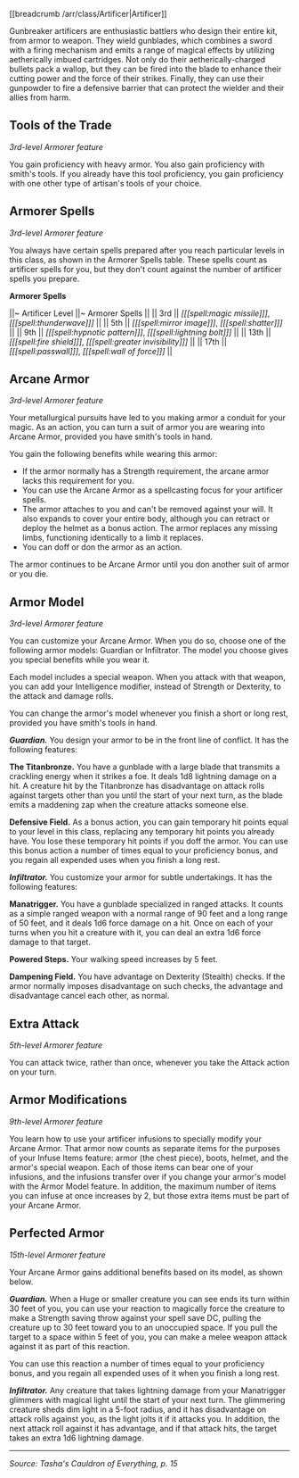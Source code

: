 [[breadcrumb /arr/class/Artificer|Artificer]]

Gunbreaker artificers are enthusiastic battlers who design their entire kit, from armor to weapon. They wield gunblades, which combines a sword with a firing mechanism and emits a range of magical effects by utilizing aetherically imbued cartridges. Not only do their aetherically-charged bullets pack a wallop, but they can be fired into the blade to enhance their cutting power and the force of their strikes. Finally, they can use their gunpowder to fire a defensive barrier that can protect the wielder and their allies from harm.

## Tools of the Trade

_3rd-level Armorer feature_

You gain proficiency with heavy armor. You also gain proficiency with smith's tools. If you already have this tool proficiency, you gain proficiency with one other type of artisan's tools of your choice.

## Armorer Spells

_3rd-level Armorer feature_

You always have certain spells prepared after you reach particular levels in this class, as shown in the Armorer Spells table. These spells count as artificer spells for you, but they don't count against the number of artificer spells you prepare.

**Armorer Spells**

||~ Artificer Level ||~ Armorer Spells ||
|| 3rd || _[[[spell:magic missile]]]_, _[[[spell:thunderwave]]]_ ||
|| 5th || _[[[spell:mirror image]]]_, _[[[spell:shatter]]]_ ||
|| 9th || _[[[spell:hypnotic pattern]]]_, _[[[spell:lightning bolt]]]_ ||
|| 13th || _[[[spell:fire shield]]]_, _[[[spell:greater invisibility]]]_ ||
|| 17th || _[[[spell:passwall]]]_, _[[[spell:wall of force]]]_ ||

## Arcane Armor

_3rd-level Armorer feature_

Your metallurgical pursuits have led to you making armor a conduit for your magic. As an action, you can turn a suit of armor you are wearing into Arcane Armor, provided you have smith's tools in hand.

You gain the following benefits while wearing this armor:

* If the armor normally has a Strength requirement, the arcane armor lacks this requirement for you.
* You can use the Arcane Armor as a spellcasting focus for your artificer spells.
* The armor attaches to you and can't be removed against your will. It also expands to cover your entire body, although you can retract or deploy the helmet as a bonus action. The armor replaces any missing limbs, functioning identically to a limb it replaces.
* You can doff or don the armor as an action.

The armor continues to be Arcane Armor until you don another suit of armor or you die.

## Armor Model

_3rd-level Armorer feature_

You can customize your Arcane Armor. When you do so, choose one of the following armor models: Guardian or Infiltrator. The model you choose gives you special benefits while you wear it.

Each model includes a special weapon. When you attack with that weapon, you can add your Intelligence modifier, instead of Strength or Dexterity, to the attack and damage rolls.

You can change the armor's model whenever you finish a short or long rest, provided you have smith's tools in hand.

***Guardian.*** You design your armor to be in the front line of conflict. It has the following features:

**The Titanbronze.** You have a gunblade with a large blade that transmits a crackling energy when it strikes a foe. It deals 1d8 lightning damage on a hit. A creature hit by the Titanbronze has disadvantage on attack rolls against targets other than you until the start of your next turn, as the blade emits a maddening zap when the creature attacks someone else.

**Defensive Field.** As a bonus action, you can gain temporary hit points equal to your level in this class, replacing any temporary hit points you already have. You lose these temporary hit points if you doff the armor. You can use this bonus action a number of times equal to your proficiency bonus, and you regain all expended uses when you finish a long rest.

***Infiltrator.*** You customize your armor for subtle undertakings. It has the following features:

**Manatrigger.** You have a gunblade specialized in ranged attacks. It counts as a simple ranged weapon with a normal range of 90 feet and a long range of 50 feet, and it deals 1d6 force damage on a hit. Once on each of your turns when you hit a creature with it, you can deal an extra 1d6 force damage to that target.

**Powered Steps.** Your walking speed increases by 5 feet.

**Dampening Field.** You have advantage on Dexterity (Stealth) checks. If the armor normally imposes disadvantage on such checks, the advantage and disadvantage cancel each other, as normal.

## Extra Attack

_5th-level Armorer feature_

You can attack twice, rather than once, whenever you take the Attack action on your turn.

## Armor Modifications

_9th-level Armorer feature_

You learn how to use your artificer infusions to specially modify your Arcane Armor. That armor now counts as separate items for the purposes of your Infuse Items feature: armor (the chest piece), boots, helmet, and the armor's special weapon. Each of those items can bear one of your infusions, and the infusions transfer over if you change your armor's model with the Armor Model feature. In addition, the maximum number of items you can infuse at once increases by 2, but those extra items must be part of your Arcane Armor.

## Perfected Armor

_15th-level Armorer feature_

Your Arcane Armor gains additional benefits based on its model, as shown below.

***Guardian.*** When a Huge or smaller creature you can see ends its turn within 30 feet of you, you can use your reaction to magically force the creature to make a Strength saving throw against your spell save DC, pulling the creature up to 30 feet toward you to an unoccupied space. If you pull the target to a space within 5 feet of you, you can make a melee weapon attack against it as part of this reaction.

You can use this reaction a number of times equal to your proficiency bonus, and you regain all expended uses of it when you finish a long rest.

***Infiltrator.*** Any creature that takes lightning damage from your Manatrigger glimmers with magical light until the start of your next turn. The glimmering creature sheds dim light in a 5-foot radius, and it has disadvantage on attack rolls against you, as the light jolts it if it attacks you. In addition, the next attack roll against it has advantage, and if that attack hits, the target takes an extra 1d6 lightning damage.

----

*Source: Tasha's Cauldron of Everything, p. 15*